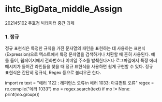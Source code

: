# ihtc_BigData_middle_Assign
202145102 주호정 빅데이터 중간 과제

### 1. 정규
정규 표현식은 특정한 규칙을 가진 문자열의 패턴을 표현하는 데 사용하는 표현식(Expression)으로 텍스트에서 특정 문자열을 검색하거나 치환할 때 흔히 사용된다. 
예를 들어, 웹페이지에서 전화번호나 이메일 주소를 발췌한다거나 로그파일에서 특정 에러메시지가 들어간 라인들을 찾을 때 정규 표현식을 사용하면 쉽게 구현할 수 있다. 
정규 표현식은 간단히 정규식, Regex 등으로 불리우곤 한다.

import re
text = "에러 1122 : 레퍼런스 오류\n 에러 1033: 아규먼트 오류"
regex = re.compile("에러 1033")
mo = regex.search(text)
if mo != None:
    print(mo.group()) 
